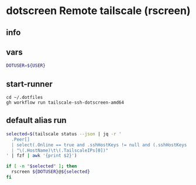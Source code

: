 # dotscreen Remote tailscale (rscreen)


## info


## vars
```sh
DOTUSER=${USER}
```

## start-runner
```
cd ~/.dotfiles
gh workflow run tailscale-ssh-dotscreen-amd64
```

## default alias run
```sh interactive
selected=$(tailscale status --json | jq -r '
  .Peer[] 
  | select(.Online == true and .sshHostKeys != null and (.sshHostKeys | length > 0))
  | "\(.HostName)\t\(.TailscaleIPs[0])"
' | fzf | awk '{print $2}')

if [ -n "$selected" ]; then
  rscreen ${DOTUSER}@${selected}
fi
```
